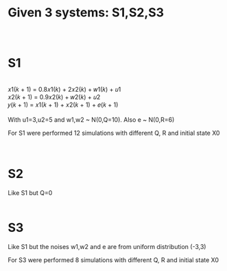 
<h1><b>Given 3 systems: S1,S2,S3</b></p></h1>
<br>
<h1>S1</h1>
<br>𝑥1(𝑘 + 1) = 0.8𝑥1(𝑘) + 2𝑥2(𝑘) + 𝑤1(𝑘) + 𝑢1
<br> 𝑥2(𝑘 + 1) = 0.9𝑥2(𝑘) + 𝑤2(𝑘) + 𝑢2 
<br> 𝑦(𝑘 + 1) = 𝑥1(𝑘 + 1) + 𝑥2(𝑘 + 1) + 𝑒(𝑘 + 1)
<br>
<br>With u1=3,u2=5 and w1,w2  ~  N(0,Q=10). Also e  ~  N(0,R=6)
<p> For S1  were performed 12 simulations with different Q, R and initial state Χ0 </p>
<br><h1>S2</h1>
Like S1 but Q=0
<br>
<br><h1>S3</h1>
Like S1 but the noises w1,w2 and e are from uniform distribution (-3,3)
<p> For S3  were performed 8 simulations with different Q, R and initial state Χ0 </p>



